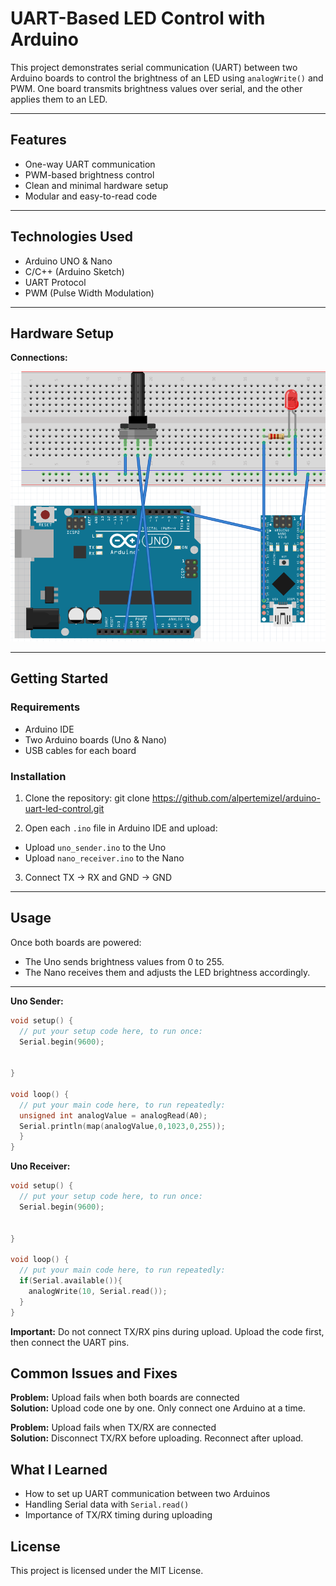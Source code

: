 # UART-Based LED Control with Arduino

This project demonstrates serial communication (UART) between two Arduino boards to control the brightness of an LED using `analogWrite()` and PWM. One board transmits brightness values over serial, and the other applies them to an LED.

---

## Features

- One-way UART communication
- PWM-based brightness control
- Clean and minimal hardware setup
- Modular and easy-to-read code

---

## Technologies Used

- Arduino UNO & Nano
- C/C++ (Arduino Sketch)
- UART Protocol
- PWM (Pulse Width Modulation)

---

## Hardware Setup

**Connections:**

![Circuit Diagram](images/circuit.PNG)

---

## Getting Started

### Requirements

- Arduino IDE
- Two Arduino boards (Uno & Nano)
- USB cables for each board

### Installation

1. Clone the repository: git clone https://github.com/alpertemizel/arduino-uart-led-control.git

2. Open each `.ino` file in Arduino IDE and upload:
- Upload `uno_sender.ino` to the Uno
- Upload `nano_receiver.ino` to the Nano

3. Connect TX → RX and GND → GND

---

## Usage

Once both boards are powered:
- The Uno sends brightness values from 0 to 255.
- The Nano receives them and adjusts the LED brightness accordingly.

---

**Uno Sender:**

```cpp
void setup() {
  // put your setup code here, to run once:
  Serial.begin(9600);

 
}

void loop() {
  // put your main code here, to run repeatedly:
  unsigned int analogValue = analogRead(A0);
  Serial.println(map(analogValue,0,1023,0,255));
  }
}
```

**Uno Receiver:**

```cpp
void setup() {
  // put your setup code here, to run once:
  Serial.begin(9600);

 
}

void loop() {
  // put your main code here, to run repeatedly:
  if(Serial.available()){
    analogWrite(10, Serial.read());
  }
}
```

**Important:** Do not connect TX/RX pins during upload. Upload the code first, then connect the UART pins.

## Common Issues and Fixes

**Problem:** Upload fails when both boards are connected  
**Solution:** Upload code one by one. Only connect one Arduino at a time.

**Problem:** Upload fails when TX/RX are connected  
**Solution:** Disconnect TX/RX before uploading. Reconnect after upload.

## What I Learned

- How to set up UART communication between two Arduinos  
- Handling Serial data with `Serial.read()`  
- Importance of TX/RX timing during uploading

## License

This project is licensed under the MIT License.



